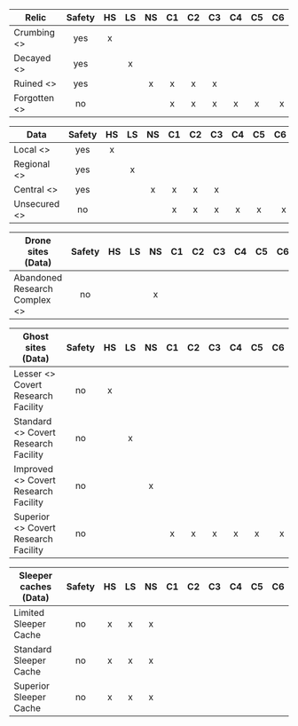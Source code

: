 |Relic|Safety|HS|LS|NS|C1|C2|C3|C4|C5|C6|
|--|:--:|:-:|:-:|:-:|:-:|:-:|:-:|:-:|:-:|-:|
|Crumbing <>|yes|x|||||||||
|Decayed <>|yes||x||||||||
|Ruined <>|yes|||x|x|x|x||||
|Forgotten <>|no||||x|x|x|x|x|x|

|Data|Safety|HS|LS|NS|C1|C2|C3|C4|C5|C6|
|--|:--:|:-:|:-:|:-:|:-:|:-:|:-:|:-:|:-:|-:|
|Local <>|yes|x|||||||||
|Regional <>|yes||x||||||||
|Central <>|yes|||x|x|x|x|||
|Unsecured <>|no||||x|x|x|x|x|x|

|Drone sites (Data)|Safety|HS|LS|NS|C1|C2|C3|C4|C5|C6|
|--|:--:|:-:|:-:|:-:|:-:|:-:|:-:|:-:|:-:|-:|
|Abandoned Research Complex <>|no|||x|||||||

|Ghost sites (Data)|Safety|HS|LS|NS|C1|C2|C3|C4|C5|C6|
|--|:--:|:-:|:-:|:-:|:-:|:-:|:-:|:-:|:-:|-:|
|Lesser <> Covert Research Facility|no|x|||||||||
|Standard <> Covert Research Facility|no||x||||||||
|Improved <> Covert Research Facility|no|||x|||||||
|Superior <> Covert Research Facility|no||||x|x|x|x|x|x|

|Sleeper caches (Data)|Safety|HS|LS|NS|C1|C2|C3|C4|C5|C6|
|--|:--:|:-:|:-:|:-:|:-:|:-:|:-:|:-:|:-:|-:|
|Limited Sleeper Cache|no|x|x|x|||||||
|Standard Sleeper Cache|no|x|x|x|||||||
|Superior Sleeper Cache|no|x|x|x|||||||
